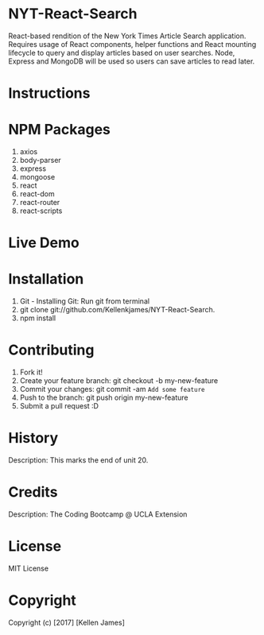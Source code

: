 # NYT-React-Search
React-based rendition of the New York Times Article Search application. Requires usage of React components, helper functions and React mounting lifecycle to query and display articles based on user searches. Node, Express and MongoDB will be used so users can save articles to read later. 

# Instructions

# NPM Packages
1) axios
2) body-parser
3) express
4) mongoose
5) react
6) react-dom
7) react-router
8) react-scripts 

# Live Demo

# Installation
1) Git - Installing Git: Run git from terminal
2) git clone git://github.com/Kellenkjames/NYT-React-Search.
3) npm install

# Contributing

  1. Fork it!
  2. Create your feature branch: git checkout -b my-new-feature
  3. Commit your changes: git commit -am `Add some feature`
  4. Push to the branch: git push origin my-new-feature
  5. Submit a pull request :D
  
# History
Description: This marks the end of unit 20. 

# Credits 
Description: The Coding Bootcamp @ UCLA Extension

# License
MIT License

# Copyright 
Copyright (c) [2017] [Kellen James]
